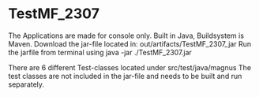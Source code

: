 # TestMF_2307
The Applications are made for console only.
Built in Java, Buildsystem is Maven.
Download the jar-file located in: out/artifacts/TestMF_2307_jar
Run the jarfile from terminal using  java -jar ./TestMF_2307.jar

There are 6 different Test-classes located under src/test/java/magnus
The test classes are not included in the jar-file and needs to be built and run separately.

